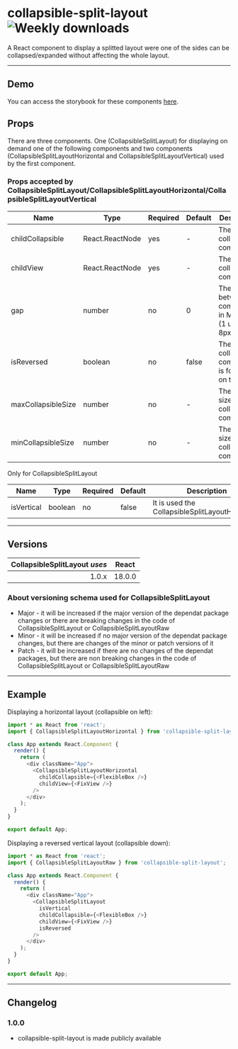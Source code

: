 # collapsible-split-layout ![Weekly downloads](https://img.shields.io/npm/dw/collapsible-split-layout 'Weekly downloads')

A React component to display a splitted layout were one of the sides can be collapsed/expanded without affecting the whole layout.

---

## Demo

You can access the storybook for these components [here](https://iulian-radu-at.github.io/collapsible-split-layout/).

## Props

There are three components.
One (CollapsibleSplitLayout) for displaying on demand one of the following components and two components (CollapsibleSplitLayoutHorizontal and CollapsibleSplitLayoutVertical) used by the first component.

### Props accepted by CollapsibleSplitLayout/CollapsibleSplitLayoutHorizontal/CollapsibleSplitLayoutVertical

| Name               | Type            | Required | Default | Description                                            |
| ------------------ | --------------- | -------- | ------- | ------------------------------------------------------ |
| childCollapsible   | React.ReactNode | yes      | -       | The collapsible component                              |
| childView          | React.ReactNode | yes      | -       | The non-collapsible component                          |
| gap                | number          | no       | 0       | The gap between componetns in MUI units (1 unit = 8px) |
| isReversed         | boolean         | no       | false   | The collapsible component is for false on the left     |
| maxCollapsibleSize | number          | no       | -       | The max size of collapsible component                  |
| minCollapsibleSize | number          | no       | -       | The min size of collapsible component                  |

Only for CollapsibleSplitLayout

| Name       | Type    | Required | Default | Description                                     |
| ---------- | ------- | -------- | ------- | ----------------------------------------------- |
| isVertical | boolean | no       | false   | It is used the CollapsibleSplitLayoutHorizontal |

---

## Versions

| CollapsibleSplitLayout _uses_ | React  |
| ----------------------------: | :----: |
|                         1.0.x | 18.0.0 |

### About versioning schema used for CollapsibleSplitLayout

- Major - it will be increased if the major version of the dependat package changes or there are breaking changes in the code of CollapsibleSplitLayout or CollapsibleSplitLayoutRaw
- Minor - it will be increased if no major version of the dependat package changes, but there are changes of the minor or patch versions of it
- Patch - it will be increased if there are no changes of the dependat packages, but there are non breaking changes in the code of CollapsibleSplitLayout or CollapsibleSplitLayoutRaw

---

## Example

Displaying a horizontal layout (collapsible on left):

```js
import * as React from 'react';
import { CollapsibleSplitLayoutHorizontal } from 'collapsible-split-layout';

class App extends React.Component {
  render() {
    return (
      <div className="App">
        <CollapsibleSplitLayoutHorizontal
          childCollapsible={<FlexibleBox />}
          childView={<FixView />}
        />
      </div>
    );
  }
}

export default App;
```

Displaying a reversed vertical layout (collapsible down):

```js
import * as React from 'react';
import { CollapsibleSplitLayoutRaw } from 'collapsible-split-layout';

class App extends React.Component {
  render() {
    return (
      <div className="App">
        <CollapsibleSplitLayout
          isVertical
          childCollapsible={<FlexibleBox />}
          childView={<FixView />}
          isReversed
        />
      </div>
    );
  }
}

export default App;
```

---

## Changelog

### 1.0.0

- collapsible-split-layout is made publicly available
